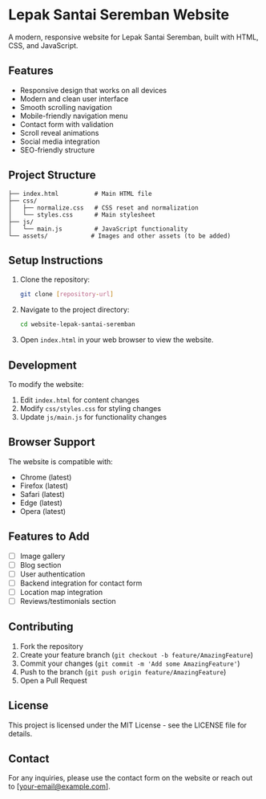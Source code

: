 # Lepak Santai Seremban Website

A modern, responsive website for Lepak Santai Seremban, built with HTML, CSS, and JavaScript.

## Features

- Responsive design that works on all devices
- Modern and clean user interface
- Smooth scrolling navigation
- Mobile-friendly navigation menu
- Contact form with validation
- Scroll reveal animations
- Social media integration
- SEO-friendly structure

## Project Structure

```
├── index.html          # Main HTML file
├── css/
│   ├── normalize.css   # CSS reset and normalization
│   └── styles.css      # Main stylesheet
├── js/
│   └── main.js         # JavaScript functionality
└── assets/            # Images and other assets (to be added)
```

## Setup Instructions

1. Clone the repository:
   ```bash
   git clone [repository-url]
   ```

2. Navigate to the project directory:
   ```bash
   cd website-lepak-santai-seremban
   ```

3. Open `index.html` in your web browser to view the website.

## Development

To modify the website:

1. Edit `index.html` for content changes
2. Modify `css/styles.css` for styling changes
3. Update `js/main.js` for functionality changes

## Browser Support

The website is compatible with:
- Chrome (latest)
- Firefox (latest)
- Safari (latest)
- Edge (latest)
- Opera (latest)

## Features to Add

- [ ] Image gallery
- [ ] Blog section
- [ ] User authentication
- [ ] Backend integration for contact form
- [ ] Location map integration
- [ ] Reviews/testimonials section

## Contributing

1. Fork the repository
2. Create your feature branch (`git checkout -b feature/AmazingFeature`)
3. Commit your changes (`git commit -m 'Add some AmazingFeature'`)
4. Push to the branch (`git push origin feature/AmazingFeature`)
5. Open a Pull Request

## License

This project is licensed under the MIT License - see the LICENSE file for details.

## Contact

For any inquiries, please use the contact form on the website or reach out to [your-email@example.com]. 